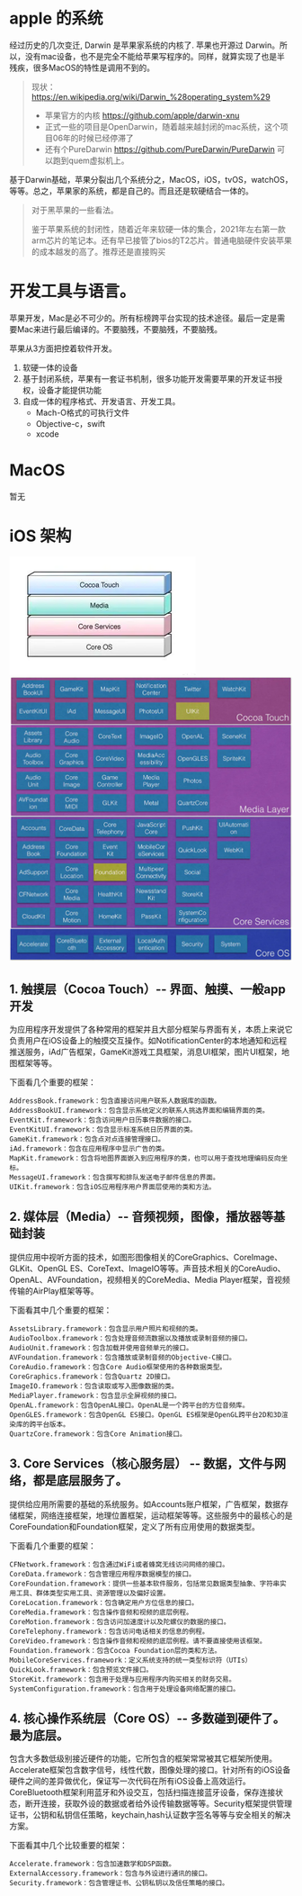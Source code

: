 # apple 的系统
经过历史的几次变迁, Darwin 是苹果家系统的内核了. 苹果也开源过 Darwin。所以，没有mac设备，也不是完全不能给苹果写程序的。同样，就算实现了也是半残疾，很多MacOS的特性是调用不到的。
> 现状：
> https://en.wikipedia.org/wiki/Darwin_%28operating_system%29
> 
> * 苹果官方的内核 https://github.com/apple/darwin-xnu
> * 正式一些的项目是OpenDarwin，随着越来越封闭的mac系统，这个项目06年的时候已经停滞了
> * 还有个PureDarwin https://github.com/PureDarwin/PureDarwin 可以跑到quem虚拟机上。

基于Darwin基础，苹果分裂出几个系统分之，MacOS，iOS，tvOS，watchOS，等等。总之，苹果家的系统，都是自己的。而且还是软硬结合一体的。
> 对于黑苹果的一些看法。
> 
> 鉴于苹果系统的封闭性，随着近年来软硬一体的集合，2021年左右第一款arm芯片的笔记本。还有早已接管了bios的T2芯片。普通电脑硬件安装苹果的成本越发的高了。推荐还是直接购买

# 开发工具与语言。
苹果开发，Mac是必不可少的。所有标榜跨平台实现的技术途径。最后一定是需要Mac来进行最后编译的。不要脑残，不要脑残，不要脑残。

苹果从3方面把控着软件开发。
1. 软硬一体的设备
2. 基于封闭系统，苹果有一套证书机制，很多功能开发需要苹果的开发证书授权，设备才能提供功能
3. 自成一体的程序格式、开发语言、开发工具。
    * Mach-O格式的可执行文件
    * Objective-c，swift
    * xcode

# MacOS
暂无
# iOS 架构
![](2020-09-29-12-12-57.png)
![](2020-09-29-12-13-19.png)

## 1. 触摸层（Cocoa Touch）-- 界面、触摸、一般app开发

为应用程序开发提供了各种常用的框架并且大部分框架与界面有关，本质上来说它负责用户在iOS设备上的触摸交互操作。如NotificationCenter的本地通知和远程推送服务，iAd广告框架，GameKit游戏工具框架，消息UI框架，图片UI框架，地图框架等等。

下面看几个重要的框架：
```
AddressBook.framework：包含直接访问用户联系人数据库的函数。
AddressBookUI.framework：包含显示系统定义的联系人挑选界面和编辑界面的类。
EventKit.framework：包含访问用户日历事件数据的接口。
EventKitUI.framework：包含显示标准系统日历界面的类。
GameKit.framework：包含点对点连接管理接口。
iAd.framework：包含在应用程序中显示广告的类。
MapKit.framework：包含将地图界面嵌入到应用程序的类，也可以用于查找地理编码反向坐标。
MessageUI.framework：包含撰写和排队发送电子邮件信息的界面。
UIKit.framework：包含iOS应用程序用户界面层使用的类和方法。
```

## 2. 媒体层（Media）-- 音频视频，图像，播放器等基础封装

提供应用中视听方面的技术，如图形图像相关的CoreGraphics、CoreImage、GLKit、OpenGL ES、CoreText、ImageIO等等。声音技术相关的CoreAudio、OpenAL、AVFoundation，视频相关的CoreMedia、Media Player框架，音视频传输的AirPlay框架等等。

下面看其中几个重要的框架：
```
AssetsLibrary.framework：包含显示用户照片和视频的类。
AudioToolbox.framework：包含处理音频流数据以及播放或录制音频的接口。
AudioUnit.framework：包含加载并使用音频单元的接口。
AVFoundation.framework：包含播放或录制音频的Objective-C接口。
CoreAudio.framework：包含Core Audio框架使用的各种数据类型。
CoreGraphics.framework：包含Quartz 2D接口。
ImageIO.framework：包含读取或写入图像数据的类。
MediaPlayer.framework：包含显示全屏视频的接口。
OpenAL.framework：包含OpenAL接口。OpenAL是一个跨平台的方位音频库。
OpenGLES.framework：包含OpenGL ES接口。OpenGL ES框架是OpenGL跨平台2D和3D渲染库的跨平台版本。
QuartzCore.framework：包含Core Animation接口。
```

## 3. Core Services（核心服务层） -- 数据，文件与网络，都是底层服务了。

提供给应用所需要的基础的系统服务。如Accounts账户框架，广告框架，数据存储框架，网络连接框架，地理位置框架，运动框架等等。这些服务中的最核心的是CoreFoundation和Foundation框架，定义了所有应用使用的数据类型。

下面看几个重要的框架：
```
CFNetwork.framework：包含通过WiFi或者蜂窝无线访问网络的接口。
CoreData.framework：包含管理应用程序数据模型的接口。
CoreFoundation.framework：提供一些基本软件服务，包括常见数据类型抽象、字符串实用工具、群体类型实用工具、资源管理以及偏好设置。
CoreLocation.framework：包含确定用户方位信息的接口。
CoreMedia.framework：包含操作音频和视频的底层例程。
CoreMotion.framework：包含访问加速度计以及陀螺仪的数据的接口。
CoreTelephony.framework：包含访问电话相关的信息的例程。
CoreVideo.framework：包含操作音频和视频的底层例程。请不要直接使用该框架。
Foundation.framework：包含Cocoa Foundation层的类和方法。
MobileCoreServices.framework：定义系统支持的统一类型标识符（UTIs）
QuickLook.framework：包含预览文件接口。
StoreKit.framework：包含用于处理与应用程序内购买相关的财务交易。
SystemConfiguration.framework：包含用于处理设备网络配置的接口。
```

## 4. 核心操作系统层（Core OS）-- 多数碰到硬件了。最为底层。

包含大多数低级别接近硬件的功能，它所包含的框架常常被其它框架所使用。Accelerate框架包含数字信号，线性代数，图像处理的接口。针对所有的iOS设备硬件之间的差异做优化，保证写一次代码在所有iOS设备上高效运行。CoreBluetooth框架利用蓝牙和外设交互，包括扫描连接蓝牙设备，保存连接状态，断开连接，获取外设的数据或者给外设传输数据等等。Security框架提供管理证书，公钥和私钥信任策略，keychain,hash认证数字签名等等与安全相关的解决方案。

下面看其中几个比较重要的框架：
```
Accelerate.framework：包含加速数学和DSP函数。
ExternalAccessory.framework：包含与外设进行通讯的接口。
Security.framework：包含管理证书、公钥私钥以及信任策略的接口。
```



